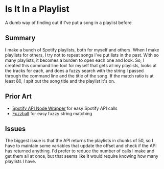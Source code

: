 # Is It In a Playlist
A dumb way of finding out if I've put a song in a playlist before

## Summary
I make a bunch of Spotify playlists, both for myself and others. When I make playlists for others, I try not to repeat songs I've put lists in the past. With so many playlists, it becomes a burden to open each one and look. So, I created this command line tool for myself that gets all my playlists, looks at the tracks for each, and does a fuzzy search with the string I passed through the command line and the title of the song. If the match ratio is at least 80, I spit out the song title and the playlist it's on.

## Prior Art
* [Spotify API Node Wrapper](http://michaelthelin.se/spotify-web-api-node/) for easy Spotify API calls
* [Fuzzball](https://www.npmjs.com/package/fuzzball) for easy fuzzy string matching

## Issues
The biggest issue is that the API returns the playlists in chunks of 50, so I have to maintain some variables that update the offset and check if the API has returned anything. I'd prefer to reduce the number of calls I make and get them all at once, but that seems like it would require knowing how many playlists I have.